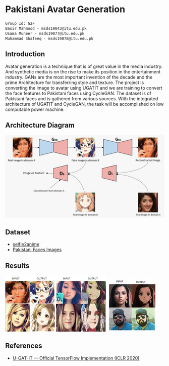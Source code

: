 # Pakistani Avatar Generation

```
Group Id: G2F
Basir Mahmood - msds19043@itu.edu.pk
Usama Muneer - msds19077@itu.edu.pk
Muhammad Shafeeq - msds19078@itu.edu.pk
```

## Introduction
Avatar generation is a technique that is of great value in the media industry. And synthetic media is on the rise to make its position in the entertainment industry. GANs are the most important invention of the decade and the prime Architecture for transferring style and texture. The project is converting the image to avatar using UGATIT and we are training to convert the face features to Pakistani faces using CycleGAN. The dataset is of Pakistani faces and is gathered from various sources. With the integrated architecture of UGATIT and CycleGAN, the task will be accomplished on low computable power machine.

## Architecture Diagram

<img src="./assets/ugatit.jpeg" />

## Dataset

- [selfie2anime](https://drive.google.com/file/d/1xOWj1UVgp6NKMT3HbPhBbtq2A4EDkghF/view)
- [Pakistani Faces Images](https://drive.google.com/file/d/1FsDlzvQd59fTMeqQfGxrKOhMe7OEgCA7/view?usp=sharing)

## Results

<img src="./assets/result 1.jpeg" />

<img src="./assets/result 2.jpeg" />

<img src="./assets/result 3.jpeg" />

## References
- [U-GAT-IT — Official TensorFlow Implementation (ICLR 2020)](https://github.com/taki0112/UGATIT)
